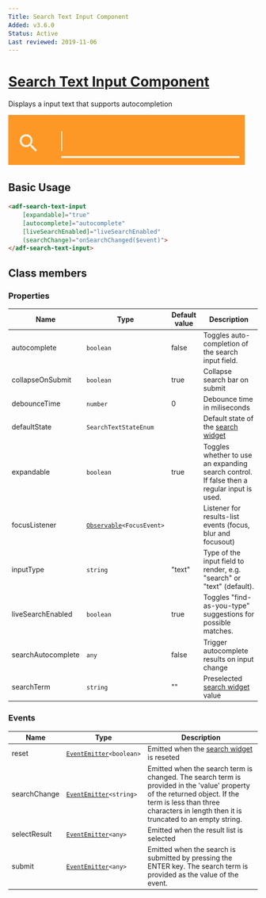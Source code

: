```yaml
---
Title: Search Text Input Component
Added: v3.6.0
Status: Active
Last reviewed: 2019-11-06
---
```


# [Search Text Input Component](../../../lib/core/search-text/search-text-input.component.ts "Defined in search-text-input.component.ts")

Displays a input text that supports autocompletion

![Text Widget](../../docassets/images/search-text-input.png)

## Basic Usage

```html
<adf-search-text-input
    [expandable]="true"
    [autocomplete]="autocomplete"
    [liveSearchEnabled]="liveSearchEnabled"
    (searchChange)="onSearchChanged($event)">
</adf-search-text-input>
```

## Class members

### Properties

| Name | Type | Default value | Description |
| ---- | ---- | ------------- | ----------- |
| autocomplete | `boolean` | false | Toggles auto-completion of the search input field. |
| collapseOnSubmit | `boolean` | true | Collapse search bar on submit |
| debounceTime | `number` | 0 | Debounce time in miliseconds |
| defaultState | `SearchTextStateEnum` |  | Default state of the [search widget](../../../lib/content-services/src/lib/search/search-widget.interface.ts) |
| expandable | `boolean` | true | Toggles whether to use an expanding search control. If false then a regular input is used. |
| focusListener | [`Observable`](http://reactivex.io/documentation/observable.html)`<FocusEvent>` |  | Listener for results-list events (focus, blur and focusout) |
| inputType | `string` | "text" | Type of the input field to render, e.g. "search" or "text" (default). |
| liveSearchEnabled | `boolean` | true | Toggles "find-as-you-type" suggestions for possible matches. |
| searchAutocomplete | `any` | false | Trigger autocomplete results on input change |
| searchTerm | `string` | "" | Preselected [search widget](../../../lib/content-services/src/lib/search/search-widget.interface.ts) value |

### Events

| Name | Type | Description |
| ---- | ---- | ----------- |
| reset | [`EventEmitter`](https://angular.io/api/core/EventEmitter)`<boolean>` | Emitted when the [search widget](../../../lib/content-services/src/lib/search/search-widget.interface.ts) is reseted |
| searchChange | [`EventEmitter`](https://angular.io/api/core/EventEmitter)`<string>` | Emitted when the search term is changed. The search term is provided in the 'value' property of the returned object.  If the term is less than three characters in length then it is truncated to an empty string. |
| selectResult | [`EventEmitter`](https://angular.io/api/core/EventEmitter)`<any>` | Emitted when the result list is selected |
| submit | [`EventEmitter`](https://angular.io/api/core/EventEmitter)`<any>` | Emitted when the search is submitted by pressing the ENTER key. The search term is provided as the value of the event. |
